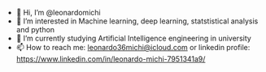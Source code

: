 - 👋 Hi, I’m @leonardomichi
- 👀 I’m interested in Machine learning, deep learning, statstistical analysis and python
- 🌱 I’m currently studying Artificial Intelligence engineering in university
- 📫 How to reach me: leonardo36michi@icloud.com or linkedin profile: https://www.linkedin.com/in/leonardo-michi-7951341a9/


